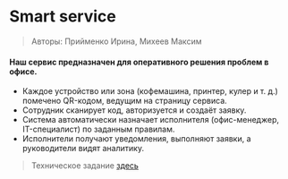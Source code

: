 # Smart service


> Авторы: Прийменко Ирина, Михеев Максим

#### Наш сервис предназначен для оперативного решения проблем в офисе. 
* Каждое устройство или зона (кофемашина, принтер, кулер и т. д.) помечено QR-кодом, ведущим на страницу сервиса. 
* Сотрудник сканирует код, авторизуется и создаёт заявку. 
* Система автоматически назначает исполнителя (офис-менеджер, IT-специалист) по заданным правилам. 
* Исполнители получают уведомления, выполняют заявки, а руководители видят аналитику. 

> Техническое задание [здесь](docs/tz.md)
